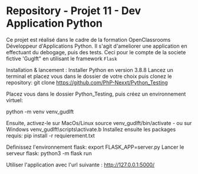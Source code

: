 # Repository - Projet 11 - Dev Application Python

Ce projet est réalisé dans le cadre de la formation OpenClassrooms Développeur d'Applications Python. Il s'agit d'ameliorer une application en effectuant du debogage, puis des tests. Ceci pour le compte de la societe fictive 'Guglft" en utilisant le framework `Flask`


Installation & lancement :
Installer Python en version 3.8.8 Lancez un terminal et placez vous dans le dossier de votre choix puis clonez le repository: git clone https://github.com/PhP-Nexxt/Python_Testing

Placez vous dans le dossier Python_Testing, puis créez un environnement virtuel:

python -m venv venv_gudlft

Ensuite, activez-le sur MacOs/Linux source venv_gudlft/bin/activate - ou sur Windows venv_gudlft\scripts\activate.b
Installez ensuite les packages requis: pip install -r requierement.txt

Definissez l'environnement  flask: export FLASK_APP=server.py 
Lancer le serveur flask: python3 -m flask run

Utiliser l'application avec l'url suivante : http://127.0.0.1:5000/